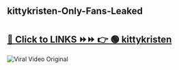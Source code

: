 
 ## kittykristen-Only-Fans-Leaked

# <h2><a href="https://clipsfans.com/kittykristen&ref=git">🔗 Click to LINKS ⏩⏩ 👉 🟢 kittykristen </a></h2>

<a href="https://clipsfans.com/kittykristen&ref=git" rel="nofollow" data-target="animated-image.originalLink"><img src="https://i.ibb.co.com/xMMVF88/686577567.gif" alt="Viral Video Original" style="max-width: 100%; display: inline-block;" data-target="animated-image.originalImage"></a>
